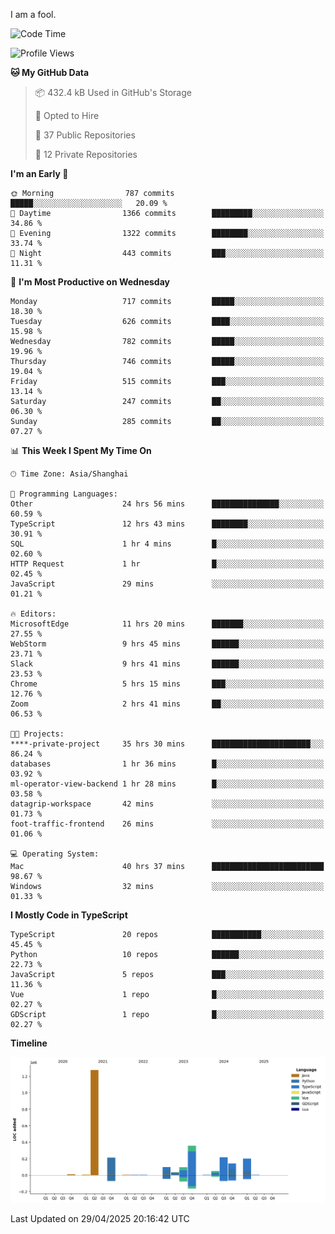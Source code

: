 I am a fool.

<!--START_SECTION:waka-->
![Code Time](http://img.shields.io/badge/Code%20Time-2%2C958%20hrs%2038%20mins-blue)

![Profile Views](http://img.shields.io/badge/Profile%20Views-3-blue)

**🐱 My GitHub Data** 

> 📦 432.4 kB Used in GitHub's Storage 
 > 
> 💼 Opted to Hire
 > 
> 📜 37 Public Repositories 
 > 
> 🔑 12 Private Repositories 
 > 
**I'm an Early 🐤** 

```text
🌞 Morning                787 commits         █████░░░░░░░░░░░░░░░░░░░░   20.09 % 
🌆 Daytime                1366 commits        █████████░░░░░░░░░░░░░░░░   34.86 % 
🌃 Evening                1322 commits        ████████░░░░░░░░░░░░░░░░░   33.74 % 
🌙 Night                  443 commits         ███░░░░░░░░░░░░░░░░░░░░░░   11.31 % 
```
📅 **I'm Most Productive on Wednesday** 

```text
Monday                   717 commits         █████░░░░░░░░░░░░░░░░░░░░   18.30 % 
Tuesday                  626 commits         ████░░░░░░░░░░░░░░░░░░░░░   15.98 % 
Wednesday                782 commits         █████░░░░░░░░░░░░░░░░░░░░   19.96 % 
Thursday                 746 commits         █████░░░░░░░░░░░░░░░░░░░░   19.04 % 
Friday                   515 commits         ███░░░░░░░░░░░░░░░░░░░░░░   13.14 % 
Saturday                 247 commits         ██░░░░░░░░░░░░░░░░░░░░░░░   06.30 % 
Sunday                   285 commits         ██░░░░░░░░░░░░░░░░░░░░░░░   07.27 % 
```


📊 **This Week I Spent My Time On** 

```text
🕑︎ Time Zone: Asia/Shanghai

💬 Programming Languages: 
Other                    24 hrs 56 mins      ███████████████░░░░░░░░░░   60.59 % 
TypeScript               12 hrs 43 mins      ████████░░░░░░░░░░░░░░░░░   30.91 % 
SQL                      1 hr 4 mins         █░░░░░░░░░░░░░░░░░░░░░░░░   02.60 % 
HTTP Request             1 hr                █░░░░░░░░░░░░░░░░░░░░░░░░   02.45 % 
JavaScript               29 mins             ░░░░░░░░░░░░░░░░░░░░░░░░░   01.21 % 

🔥 Editors: 
MicrosoftEdge            11 hrs 20 mins      ███████░░░░░░░░░░░░░░░░░░   27.55 % 
WebStorm                 9 hrs 45 mins       ██████░░░░░░░░░░░░░░░░░░░   23.71 % 
Slack                    9 hrs 41 mins       ██████░░░░░░░░░░░░░░░░░░░   23.53 % 
Chrome                   5 hrs 15 mins       ███░░░░░░░░░░░░░░░░░░░░░░   12.76 % 
Zoom                     2 hrs 41 mins       ██░░░░░░░░░░░░░░░░░░░░░░░   06.53 % 

🐱‍💻 Projects: 
****-private-project     35 hrs 30 mins      ██████████████████████░░░   86.24 % 
databases                1 hr 36 mins        █░░░░░░░░░░░░░░░░░░░░░░░░   03.92 % 
ml-operator-view-backend 1 hr 28 mins        █░░░░░░░░░░░░░░░░░░░░░░░░   03.58 % 
datagrip-workspace       42 mins             ░░░░░░░░░░░░░░░░░░░░░░░░░   01.73 % 
foot-traffic-frontend    26 mins             ░░░░░░░░░░░░░░░░░░░░░░░░░   01.06 % 

💻 Operating System: 
Mac                      40 hrs 37 mins      █████████████████████████   98.67 % 
Windows                  32 mins             ░░░░░░░░░░░░░░░░░░░░░░░░░   01.33 % 
```

**I Mostly Code in TypeScript** 

```text
TypeScript               20 repos            ███████████░░░░░░░░░░░░░░   45.45 % 
Python                   10 repos            ██████░░░░░░░░░░░░░░░░░░░   22.73 % 
JavaScript               5 repos             ███░░░░░░░░░░░░░░░░░░░░░░   11.36 % 
Vue                      1 repo              █░░░░░░░░░░░░░░░░░░░░░░░░   02.27 % 
GDScript                 1 repo              █░░░░░░░░░░░░░░░░░░░░░░░░   02.27 % 
```



**Timeline**

![Lines of Code chart](https://raw.githubusercontent.com/VeejaLiu/VeejaLiu/master/assets/bar_graph.png)


 Last Updated on 29/04/2025 20:16:42 UTC
<!--END_SECTION:waka-->
